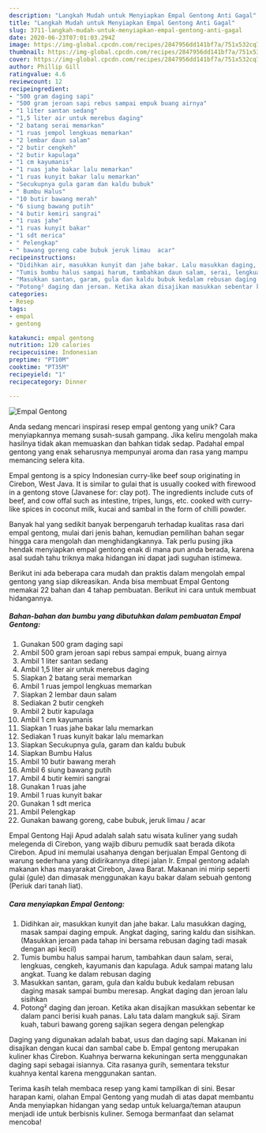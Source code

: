 ```yaml
---
description: "Langkah Mudah untuk Menyiapkan Empal Gentong Anti Gagal"
title: "Langkah Mudah untuk Menyiapkan Empal Gentong Anti Gagal"
slug: 3711-langkah-mudah-untuk-menyiapkan-empal-gentong-anti-gagal
date: 2020-06-23T07:01:03.294Z
image: https://img-global.cpcdn.com/recipes/2847956dd141bf7a/751x532cq70/empal-gentong-foto-resep-utama.jpg
thumbnail: https://img-global.cpcdn.com/recipes/2847956dd141bf7a/751x532cq70/empal-gentong-foto-resep-utama.jpg
cover: https://img-global.cpcdn.com/recipes/2847956dd141bf7a/751x532cq70/empal-gentong-foto-resep-utama.jpg
author: Phillip Gill
ratingvalue: 4.6
reviewcount: 12
recipeingredient:
- "500 gram daging sapi"
- "500 gram jeroan sapi rebus sampai empuk buang airnya"
- "1 liter santan sedang"
- "1,5 liter air untuk merebus daging"
- "2 batang serai memarkan"
- "1 ruas jempol lengkuas memarkan"
- "2 lembar daun salam"
- "2 butir cengkeh"
- "2 butir kapulaga"
- "1 cm kayumanis"
- "1 ruas jahe bakar lalu memarkan"
- "1 ruas kunyit bakar lalu memarkan"
- "Secukupnya gula garam dan kaldu bubuk"
- " Bumbu Halus"
- "10 butir bawang merah"
- "6 siung bawang putih"
- "4 butir kemiri sangrai"
- "1 ruas jahe"
- "1 ruas kunyit bakar"
- "1 sdt merica"
- " Pelengkap"
- " bawang goreng cabe bubuk jeruk limau  acar"
recipeinstructions:
- "Didihkan air, masukkan kunyit dan jahe bakar. Lalu masukkan daging, masak sampai daging empuk. Angkat daging, saring kaldu dan sisihkan. (Masukkan jeroan pada tahap ini bersama rebusan daging tadi masak dengan api kecil)"
- "Tumis bumbu halus sampai harum, tambahkan daun salam, serai, lengkuas, cengkeh, kayumanis dan kapulaga. Aduk sampai matang lalu angkat. Tuang ke dalam rebusan daging"
- "Masukkan santan, garam, gula dan kaldu bubuk kedalam rebusan daging masak sampai bumbu meresap. Angkat daging dan jeroan lalu sisihkan"
- "Potong² daging dan jeroan. Ketika akan disajikan masukkan sebentar ke dalam panci berisi kuah panas. Lalu tata dalam mangkuk saji. Siram kuah, taburi bawang goreng sajikan segera dengan pelengkap"
categories:
- Resep
tags:
- empal
- gentong

katakunci: empal gentong 
nutrition: 120 calories
recipecuisine: Indonesian
preptime: "PT10M"
cooktime: "PT35M"
recipeyield: "1"
recipecategory: Dinner

---
```



![Empal Gentong](https://img-global.cpcdn.com/recipes/2847956dd141bf7a/751x532cq70/empal-gentong-foto-resep-utama.jpg)

Anda sedang mencari inspirasi resep empal gentong yang unik? Cara menyiapkannya memang susah-susah gampang. Jika keliru mengolah maka hasilnya tidak akan memuaskan dan bahkan tidak sedap. Padahal empal gentong yang enak seharusnya mempunyai aroma dan rasa yang mampu memancing selera kita.

Empal gentong is a spicy Indonesian curry-like beef soup originating in Cirebon, West Java. It is similar to gulai that is usually cooked with firewood in a gentong stove (Javanese for: clay pot). The ingredients include cuts of beef, and cow offal such as intestine, tripes, lungs, etc. cooked with curry-like spices in coconut milk, kucai and sambal in the form of chilli powder.

Banyak hal yang sedikit banyak berpengaruh terhadap kualitas rasa dari empal gentong, mulai dari jenis bahan, kemudian pemilihan bahan segar hingga cara mengolah dan menghidangkannya. Tak perlu pusing jika hendak menyiapkan empal gentong enak di mana pun anda berada, karena asal sudah tahu triknya maka hidangan ini dapat jadi suguhan istimewa.


Berikut ini ada beberapa cara mudah dan praktis dalam mengolah empal gentong yang siap dikreasikan. Anda bisa membuat Empal Gentong memakai 22 bahan dan 4 tahap pembuatan. Berikut ini cara untuk membuat hidangannya.

<!--inarticleads1-->

##### Bahan-bahan dan bumbu yang dibutuhkan dalam pembuatan Empal Gentong:

1. Gunakan 500 gram daging sapi
1. Ambil 500 gram jeroan sapi rebus sampai empuk, buang airnya
1. Ambil 1 liter santan sedang
1. Ambil 1,5 liter air untuk merebus daging
1. Siapkan 2 batang serai memarkan
1. Ambil 1 ruas jempol lengkuas memarkan
1. Siapkan 2 lembar daun salam
1. Sediakan 2 butir cengkeh
1. Ambil 2 butir kapulaga
1. Ambil 1 cm kayumanis
1. Siapkan 1 ruas jahe bakar lalu memarkan
1. Sediakan 1 ruas kunyit bakar lalu memarkan
1. Siapkan Secukupnya gula, garam dan kaldu bubuk
1. Siapkan  Bumbu Halus
1. Ambil 10 butir bawang merah
1. Ambil 6 siung bawang putih
1. Ambil 4 butir kemiri sangrai
1. Gunakan 1 ruas jahe
1. Ambil 1 ruas kunyit bakar
1. Gunakan 1 sdt merica
1. Ambil  Pelengkap
1. Gunakan  bawang goreng, cabe bubuk, jeruk limau / acar


Empal Gentong Haji Apud adalah salah satu wisata kuliner yang sudah melegenda di Cirebon, yang wajib diburu pemudik saat berada dikota Cirebon. Apud ini memulai usahanya dengan berjualan Empal Gentong di warung sederhana yang didirikannya ditepi jalan Ir. Empal gentong adalah makanan khas masyarakat Cirebon, Jawa Barat. Makanan ini mirip seperti gulai (gule) dan dimasak menggunakan kayu bakar dalam sebuah gentong (Periuk dari tanah liat). 

<!--inarticleads2-->

##### Cara menyiapkan Empal Gentong:

1. Didihkan air, masukkan kunyit dan jahe bakar. Lalu masukkan daging, masak sampai daging empuk. Angkat daging, saring kaldu dan sisihkan. (Masukkan jeroan pada tahap ini bersama rebusan daging tadi masak dengan api kecil)
1. Tumis bumbu halus sampai harum, tambahkan daun salam, serai, lengkuas, cengkeh, kayumanis dan kapulaga. Aduk sampai matang lalu angkat. Tuang ke dalam rebusan daging
1. Masukkan santan, garam, gula dan kaldu bubuk kedalam rebusan daging masak sampai bumbu meresap. Angkat daging dan jeroan lalu sisihkan
1. Potong² daging dan jeroan. Ketika akan disajikan masukkan sebentar ke dalam panci berisi kuah panas. Lalu tata dalam mangkuk saji. Siram kuah, taburi bawang goreng sajikan segera dengan pelengkap


Daging yang digunakan adalah babat, usus dan daging sapi. Makanan ini disajikan dengan kucai dan sambal cabe b. Empal gentong merupakan kuliner khas Cirebon. Kuahnya berwarna kekuningan serta menggunakan daging sapi sebagai isiannya. Cita rasanya gurih, sementara tekstur kuahnya kental karena menggunakan santan. 

Terima kasih telah membaca resep yang kami tampilkan di sini. Besar harapan kami, olahan Empal Gentong yang mudah di atas dapat membantu Anda menyiapkan hidangan yang sedap untuk keluarga/teman ataupun menjadi ide untuk berbisnis kuliner. Semoga bermanfaat dan selamat mencoba!
